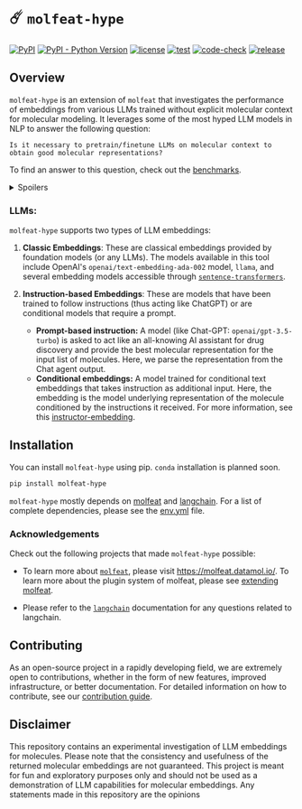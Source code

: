 
# ☄️ `molfeat-hype`

[![PyPI](https://img.shields.io/pypi/v/molfeat-hype)](https://pypi.org/project/molfeat-hype/)
[![PyPI - Python Version](https://img.shields.io/pypi/pyversions/molfeat-hype)](https://pypi.org/project/molfeat-hype/)
[![license](https://img.shields.io/badge/License-Apache%202.0-blue.svg)](https://github.com/maclandrol/molfeat-hype/blob/main/LICENSE)
[![test](https://github.com/maclandrol/molfeat-hype/actions/workflows/test.yml/badge.svg)](https://github.com/maclandrol/molfeat-hype/actions/workflows/test.yml)
[![code-check](https://github.com/maclandrol/molfeat-hype/actions/workflows/code-check.yml/badge.svg)](https://github.com/maclandrol/molfeat-hype/actions/workflows/code-check.yml)
[![release](https://github.com/maclandrol/molfeat-hype/actions/workflows/release.yml/badge.svg)](https://github.com/maclandrol/molfeat-hype/actions/workflows/release.yml)

## Overview

`molfeat-hype` is an extension of `molfeat` that investigates the performance of embeddings from various LLMs trained without explicit molecular context for molecular modeling. It leverages some of the most hyped LLM models in NLP to answer the following question:

```Is it necessary to pretrain/finetune LLMs on molecular context to obtain good molecular representations?```

To find an answer to this question, check out the [benchmarks](tutorials/benchmark.ipynb).

<details>
 <summary>Spoilers</summary>
 <strong>YES!</strong> Understanding molecular context/structure/properties is key to building good molecular featurizers. 
</details>

### LLMs:

`molfeat-hype` supports two types of LLM embeddings:

1. **Classic Embeddings**: These are classical embeddings provided by foundation models (or any LLMs). The models available in this tool include OpenAI's `openai/text-embedding-ada-002` model, `llama`, and several embedding models accessible through [`sentence-transformers`](https://github.com/UKPLab/sentence-transformers/tree/master).

2. **Instruction-based Embeddings**: These are models that have been trained to follow instructions (thus acting like ChatGPT) or are conditional models that require a prompt.

   - **Prompt-based instruction:** A model (like Chat-GPT: `openai/gpt-3.5-turbo`) is asked to act like an all-knowing AI assistant for drug discovery and provide the best molecular representation for the input list of molecules. Here, we parse the representation from the Chat agent output.
   - **Conditional embeddings:** A model trained for conditional text embeddings that takes instruction as additional input. Here, the embedding is the model underlying representation of the molecule conditioned by the instructions it received. For more information, see this [instructor-embedding](https://github.com/HKUNLP/instructor-embedding).


## Installation

You can install `molfeat-hype` using pip. `conda` installation is planned soon.

```bash
pip install molfeat-hype
```

`molfeat-hype` mostly depends on [molfeat](https://github.com/datamol-io/molfeat) and [langchain](https://github.com/hwchase17/langchain). For a list of complete dependencies, please see the [env.yml](./env.yml) file.


### Acknowledgements 

Check out the following projects that made `molfeat-hype` possible:

- To learn more about [`molfeat`](https://github.com/datamol-io/molfeat), please visit https://molfeat.datamol.io/. To learn more about the plugin system of molfeat, please see [extending molfeat](https://molfeat-docs.datamol.io/stable/developers/create-plugin.html).

- Please refer to the [`langchain`](https://github.com/hwchase17/langchain) documentation for any questions related to langchain.


## Contributing

As an open-source project in a rapidly developing field, we are extremely open to contributions, whether in the form of new features, improved infrastructure, or better documentation. For detailed information on how to contribute, see our [contribution guide](./contribute.md).


## Disclaimer

This repository contains an experimental investigation of LLM embeddings for molecules. Please note that the consistency and usefulness of the returned molecular embeddings are not guaranteed. This project is meant for fun and exploratory purposes only and should not be used as a demonstration of LLM capabilities for molecular embeddings. Any statements made in this repository are the opinions